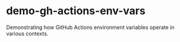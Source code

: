 # demo-gh-actions-env-vars
Demonstrating how GitHub Actions environment variables operate in various contexts.
